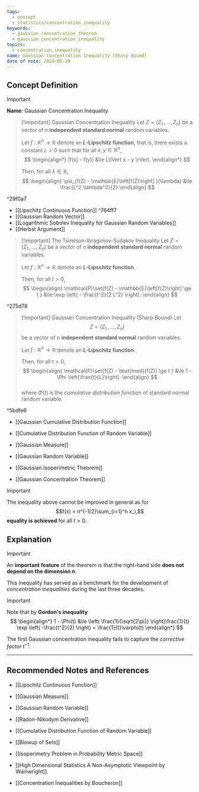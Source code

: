 ```yaml
---
tags:
  - concept
  - statistics/concentration_inequality
keywords:
  - gaussian_concentration_theorem
  - gaussian_concentration_inequality
topics:
  - concentration_inequality
name: Gaussian Concentration Inequality (Sharp Bound)
date of note: 2024-05-29
---
```


## Concept Definition

>[!important]
>**Name**: Gaussian Concentration Inequality


>[!important] Gaussian Concentration Inequality
>Let $Z = (Z_1 \,{,}\ldots{,}\, Z_n)$ be a vector of $n$ **independent standard normal** random variables. 
>
>Let $f : \mathbb{R}^n \to \mathbb{R}$ denote an **$L$-Lipschitz function**, that is, there exists a constant $L > 0$ such that for all $x, y \in \mathbb{R}^n$,
>$$
> \begin{align*}
> |f(x) - f(y)| &\le  L\lVert x - y \rVert.
> \end{align*}
>$$  
>
>Then, for all $\lambda \in \mathbb{R}$,
>$$
> \begin{align}
> \psi_{f(Z) -  \mathbb{E}\left[f(Z)\right] }(\lambda) &\le \frac{L^2 \lambda^2}{2} 
> \end{align}
>$$ 

^29f0a7

- [[Lipschitz Continuous Function]] ^764ff7
- [[Gaussian Random Vector]]
- [[Logarithmic Sobolev Inequality for Gaussian Random Variables]]
- [[Herbst Argument]]

>[!important] The Tsirelson-Ibragimov-Sudakov Inequality
>Let $Z = (Z_1 \,{,}\ldots{,}\, Z_n)$ be a vector of $n$ **independent standard normal** random variables. 
>
>Let $f : \mathbb{R}^n \to \mathbb{R}$ denote an **$L$-Lipschitz function**. 
>
>Then, for all $t > 0$, 
>$$
> \begin{align}
> \mathcal{P}\set{f(Z) -  \mathbb{E}\left[f(Z)\right]  \ge t } &\le \exp \left( - \frac{t^2}{2 L^2} \right). 
> \end{align}
>$$ 

^275d78



>[!important] Gaussian Concentration Inequality (Sharp Bound)
> Let $$Z = (Z_1 \,{,}\ldots{,}\,Z_n)$$ be a vector of $n$ **independent** **standard normal** random variables. 
> 
> Let $f : \mathbb{R}^n \to \mathbb{R}$ denote an **$L$-Lipschitz function**. 
> 
> Then, for all $t > 0$, 
> $$
> \begin{align}
> \mathcal{P}\set{f(Z) - \text{med}(f(Z)) \ge t } &\le 1 - \Phi \left(\frac{t}{L}\right). 
> \end{align}
>$$  
>where $\Phi(t)$ is the *cumulative distribution function* of standard normal random variable.

^5bdfe6

- [[Gaussian Cumulative Distribution Function]]
- [[Cumulative Distribution Function of Random Variable]]
- [[Gaussian Measure]]
- [[Gaussian Random Variable]]

- [[Gaussian Isoperimetric Theorem]]
- [[Gaussian Concentration Theorem]]

>[!important]
>The inequality above cannot be improved in general as for $$f(x) = n^{-1/2}\sum_{i=1}^n x_i,$$ **equality is achieved** for all $t > 0$.

## Explanation

>[!important]
>An **important feature** of the theorem is that the right-hand side **does not depend on the dimension $n$**. 
>
>This inequality has served as a benchmark for the development of *concentration inequalities* during the last three decades. 



>[!important]
>Note that by **Gordon's inequality**
>$$
> \begin{align*}
> 1 - \Phi(t) &\le \left( \frac{1}{\sqrt{2\pi}} \right)\frac{1}{t} \exp \left( -\frac{t^2}{2} \right) = \frac{1}{t}\varphi(t)
> \end{align*}
>$$  
>
>The first Gaussian concentration inequality fails to capture the *corrective factor* $t^{-1}$. 








-----------
##  Recommended Notes and References


- [[Lipschitz Continuous Function]]
- [[Gaussian Measure]]
- [[Gaussian Random Variable]]
- [[Radon-Nikodym Derivative]]
- [[Cumulative Distribution Function of Random Variable]]

- [[Blowup of Sets]]

- [[Isoperimetry Problem in Probability Metric Space]]


- [[High Dimensional Statistics A Non-Asymptotic Viewpoint by Wainwright]]
- [[Concentration Inequalities by Boucheron]]